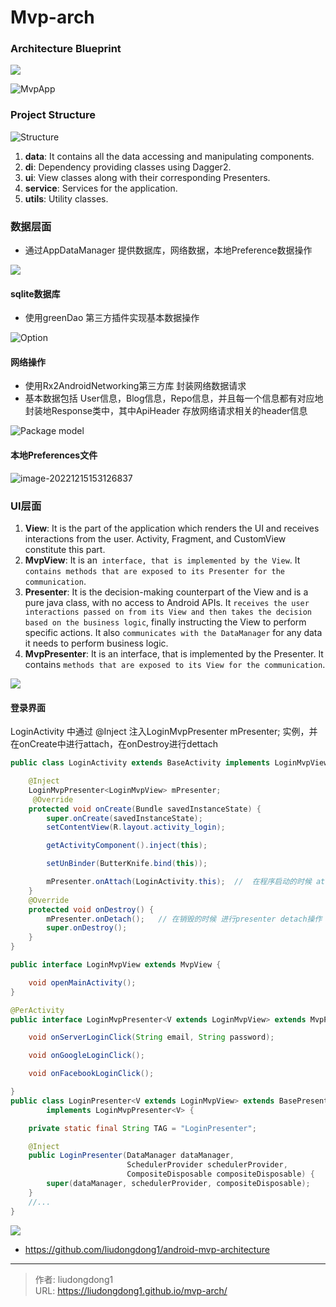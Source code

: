 # Mvp-arch


### Architecture Blueprint

![](https://lddpicture.oss-cn-beijing.aliyuncs.com/picture/mvp-arch.png)

![MvpApp](https://lddpicture.oss-cn-beijing.aliyuncs.com/picture/MvpApp.png)

### Project Structure

![Structure](https://lddpicture.oss-cn-beijing.aliyuncs.com/picture/mvp-project-structure-diagram.png)

1. **data**: It contains all the data accessing and manipulating components.
2. **di**: Dependency providing classes using Dagger2.  
3. **ui**: View classes along with their corresponding Presenters.
4. **service**: Services for the application.
5. **utils**: Utility classes.

### 数据层面

- 通过AppDataManager 提供数据库，网络数据，本地Preference数据操作

![](https://lddpicture.oss-cn-beijing.aliyuncs.com/picture/image-20221215153425170.png)

#### sqlite数据库

- 使用greenDao 第三方插件实现基本数据操作

![Option](https://lddpicture.oss-cn-beijing.aliyuncs.com/picture/Option.png)

#### 网络操作

- 使用Rx2AndroidNetworking第三方库 封装网络数据请求
- 基本数据包括 User信息，Blog信息，Repo信息，并且每一个信息都有对应地封装地Response类中，其中ApiHeader 存放网络请求相关的header信息

![Package model](https://lddpicture.oss-cn-beijing.aliyuncs.com/picture/Package%20model.png)

#### 本地Preferences文件

![image-20221215153126837](https://lddpicture.oss-cn-beijing.aliyuncs.com/picture/image-20221215153126837.png)

### UI层面

1. **View**: It is the part of the application which renders the UI and receives interactions from the user. Activity, Fragment, and CustomView constitute this part.
2. **MvpView**: It is an` interface, that is implemented by the View`. It `contains methods that are exposed to its Presenter for the communication`.
3. **Presenter**: It is the decision-making counterpart of the View and is a pure java class, with no access to Android APIs. It `receives the user interactions passed on from its View and then takes the decision based on the business logic`, finally instructing the View to perform specific actions. It also `communicates with the DataManager` for any data it needs to perform business logic.
4. **MvpPresenter**: It is an interface, that is implemented by the Presenter. It contains `methods that are exposed to its View for the communication`.

![](https://lddpicture.oss-cn-beijing.aliyuncs.com/picture/Package%20base.png)

#### 登录界面

LoginActivity 中通过 @Inject 注入LoginMvpPresenter<LoginMvpView> mPresenter; 实例，并在onCreate中进行attach，在onDestroy进行dettach

```java
public class LoginActivity extends BaseActivity implements LoginMvpView {

    @Inject
    LoginMvpPresenter<LoginMvpView> mPresenter;
     @Override
    protected void onCreate(Bundle savedInstanceState) {
        super.onCreate(savedInstanceState);
        setContentView(R.layout.activity_login);

        getActivityComponent().inject(this);

        setUnBinder(ButterKnife.bind(this));

        mPresenter.onAttach(LoginActivity.this);  //  在程序启动的时候 attach
    }
    @Override
    protected void onDestroy() {
        mPresenter.onDetach();   // 在销毁的时候 进行presenter detach操作
        super.onDestroy();
    }
}
```

```java
public interface LoginMvpView extends MvpView {

    void openMainActivity();
}

@PerActivity
public interface LoginMvpPresenter<V extends LoginMvpView> extends MvpPresenter<V> {

    void onServerLoginClick(String email, String password);

    void onGoogleLoginClick();

    void onFacebookLoginClick();

}
public class LoginPresenter<V extends LoginMvpView> extends BasePresenter<V>
        implements LoginMvpPresenter<V> {

    private static final String TAG = "LoginPresenter";

    @Inject
    public LoginPresenter(DataManager dataManager,
                          SchedulerProvider schedulerProvider,
                          CompositeDisposable compositeDisposable) {
        super(dataManager, schedulerProvider, compositeDisposable);
    }
    //...
}
```

![](https://lddpicture.oss-cn-beijing.aliyuncs.com/picture/image-20221215155241715.png)



- https://github.com/liudongdong1/android-mvp-architecture



---

> 作者: liudongdong1  
> URL: https://liudongdong1.github.io/mvp-arch/  

